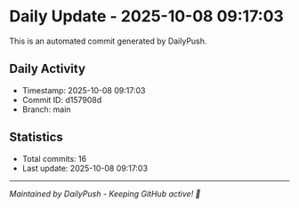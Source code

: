 # Daily Update - 2025-10-08 09:17:03

This is an automated commit generated by DailyPush.

## Daily Activity
- Timestamp: 2025-10-08 09:17:03
- Commit ID: d157908d
- Branch: main

## Statistics
- Total commits: 16
- Last update: 2025-10-08 09:17:03

---
*Maintained by DailyPush - Keeping GitHub active! 🚀*
